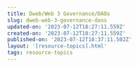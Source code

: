 ```yaml
---
title: Dweb/Web 3 Governance/DAOs
slug: dweb-web-3-governance-daos
updated-on: '2023-07-12T18:27:11.559Z'
created-on: '2023-07-12T18:27:11.559Z'
published-on: '2023-07-12T18:37:11.502Z'
layout: '[resource-topics].html'
tags: resource-topics
---
```




